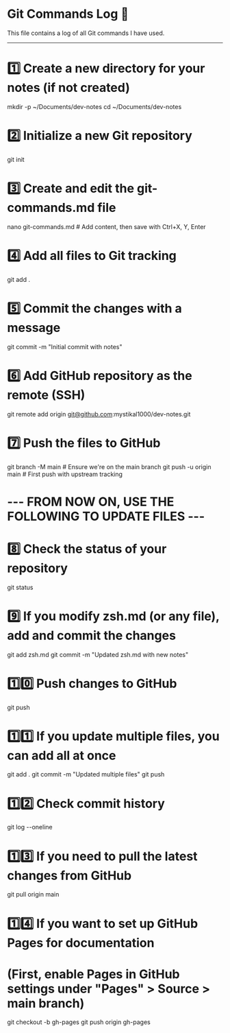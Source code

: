 # Git Commands Log 📌

This file contains a log of all Git commands I have used.

---

# 1️⃣ Create a new directory for your notes (if not created)
mkdir -p ~/Documents/dev-notes
cd ~/Documents/dev-notes

# 2️⃣ Initialize a new Git repository
git init

# 3️⃣ Create and edit the git-commands.md file
nano git-commands.md  # Add content, then save with Ctrl+X, Y, Enter

# 4️⃣ Add all files to Git tracking
git add .

# 5️⃣ Commit the changes with a message
git commit -m "Initial commit with notes"

# 6️⃣ Add GitHub repository as the remote (SSH)
git remote add origin git@github.com:mystikal1000/dev-notes.git

# 7️⃣ Push the files to GitHub
git branch -M main  # Ensure we're on the main branch
git push -u origin main  # First push with upstream tracking

# --- FROM NOW ON, USE THE FOLLOWING TO UPDATE FILES ---

# 8️⃣ Check the status of your repository
git status

# 9️⃣ If you modify zsh.md (or any file), add and commit the changes
git add zsh.md
git commit -m "Updated zsh.md with new notes"

# 1️⃣0️⃣ Push changes to GitHub
git push

# 1️⃣1️⃣ If you update multiple files, you can add all at once
git add .
git commit -m "Updated multiple files"
git push

# 1️⃣2️⃣ Check commit history
git log --oneline

# 1️⃣3️⃣ If you need to pull the latest changes from GitHub
git pull origin main

# 1️⃣4️⃣ If you want to set up GitHub Pages for documentation
# (First, enable Pages in GitHub settings under "Pages" > Source > main branch)
git checkout -b gh-pages
git push origin gh-pages

